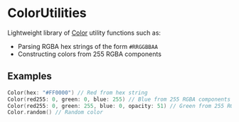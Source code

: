 # ColorUtilities

Lightweight library of [Color](https://developer.apple.com/documentation/swiftui/color) utility functions such as:

- Parsing RGBA hex strings of the form `#RRGGBBAA`
- Constructing colors from 255 RGBA components

## Examples

```swift
Color(hex: "#FF0000") // Red from hex string
Color(red255: 0, green: 0, blue: 255) // Blue from 255 RGBA components
Color(red255: 0, green: 255, blue: 0, opacity: 51) // Green from 255 RGBA components with 20% opacity
Color.random() // Random color
```
